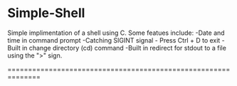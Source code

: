 # Simple-Shell

Simple implimentation of a shell using C. Some featues include:
-Date and time in command prompt
-Catching SIGINT signal - Press Ctrl + D to exit
-Built in change directory (cd) command
-Built in redirect for stdout to a file using the ">" sign.

==============================================================


